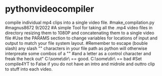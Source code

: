 # pythonvideocompiler
compile individual mp4 clips into a single video file.
#make_compilation.py 
#magnus8672 9/2022
#A simple Tool for taking all the .mp4 video files in directory resizing them to 1080P and concatenating them to a single video file
#Use the PARAMS section to change variables for locations of input and output to match your file system layout.
#Remember to escape (bouble slash) any slash "\" characters in your file path as python will otherwise interpreate some combos of a "\" 
#and a letter as a control character and freak the heck out" C:\\some\\dir\\ == good. C:\some\dir\ == bad
#Set compile4YT to False if you do not have an intro and midrole and outtro clip to stuff into each video.
